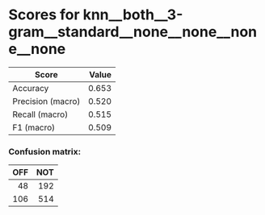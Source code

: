 # Scores for knn__both__3-gram__standard__none__none__none__none
|      Score      |Value|
|-----------------|----:|
|Accuracy         |0.653|
|Precision (macro)|0.520|
|Recall (macro)   |0.515|
|F1 (macro)       |0.509|

### Confusion matrix:
|OFF|NOT|
|--:|--:|
| 48|192|
|106|514|

